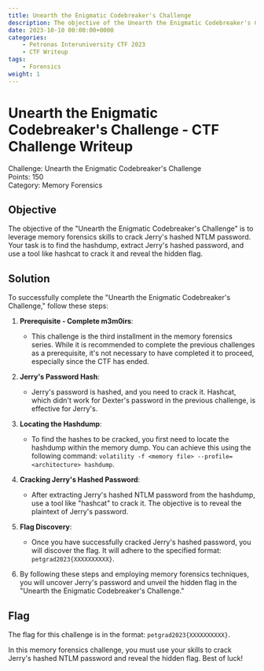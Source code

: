```yaml
---
title: Unearth the Enigmatic Codebreaker's Challenge
description: The objective of the Unearth the Enigmatic Codebreaker's Challenge is to leverage memory forensics skills to crack Jerry's hashed NTLM password. Your task is to find the hashdump, extract Jerry's hashed password, and use a tool like hashcat to crack it and reveal the hidden flag.
date: 2023-10-10 00:00:00+0000
categories:
    - Petronas Interuniversity CTF 2023
    - CTF Writeup
tags:
    - Forensics
weight: 1     
---
```

# Unearth the Enigmatic Codebreaker's Challenge - CTF Challenge Writeup

Challenge: Unearth the Enigmatic Codebreaker's Challenge  
Points: 150  
Category: Memory Forensics  

## Objective
The objective of the "Unearth the Enigmatic Codebreaker's Challenge" is to leverage memory forensics skills to crack Jerry's hashed NTLM password. Your task is to find the hashdump, extract Jerry's hashed password, and use a tool like hashcat to crack it and reveal the hidden flag.

## Solution
To successfully complete the "Unearth the Enigmatic Codebreaker's Challenge," follow these steps:

1. **Prerequisite - Complete m3m0irs**:
   - This challenge is the third installment in the memory forensics series. While it is recommended to complete the previous challenges as a prerequisite, it's not necessary to have completed it to proceed, especially since the CTF has ended.

2. **Jerry's Password Hash**:
   - Jerry's password is hashed, and you need to crack it. Hashcat, which didn't work for Dexter's password in the previous challenge, is effective for Jerry's.

3. **Locating the Hashdump**:
   - To find the hashes to be cracked, you first need to locate the hashdump within the memory dump. You can achieve this using the following command: `volatility -f <memory file> --profile=<architecture> hashdump`.

4. **Cracking Jerry's Hashed Password**:
   - After extracting Jerry's hashed NTLM password from the hashdump, use a tool like "hashcat" to crack it. The objective is to reveal the plaintext of Jerry's password.

5. **Flag Discovery**:
   - Once you have successfully cracked Jerry's hashed password, you will discover the flag. It will adhere to the specified format: `petgrad2023{XXXXXXXXXX}`.

6. By following these steps and employing memory forensics techniques, you will uncover Jerry's password and unveil the hidden flag in the "Unearth the Enigmatic Codebreaker's Challenge."

## Flag
The flag for this challenge is in the format: `petgrad2023{XXXXXXXXXX}`.

In this memory forensics challenge, you must use your skills to crack Jerry's hashed NTLM password and reveal the hidden flag. Best of luck!
